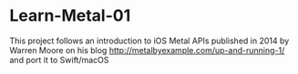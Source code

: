 # Learn-Metal-01

This project follows an introduction to iOS Metal APIs published in 2014 by Warren Moore on his blog http://metalbyexample.com/up-and-running-1/ and port it to Swift/macOS
